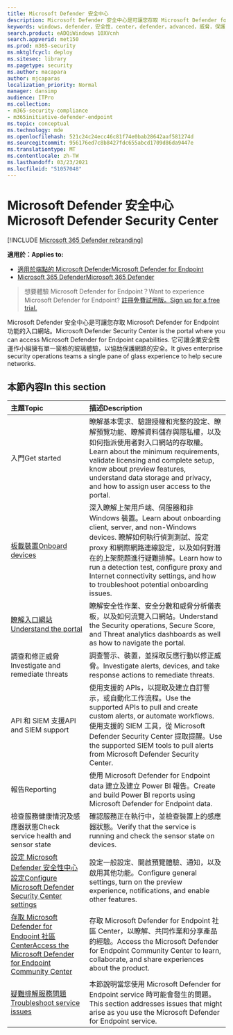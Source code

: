 ```yaml
---
title: Microsoft Defender 安全中心
description: Microsoft Defender 安全中心是可讓您存取 Microsoft Defender for Endpoint 的入口網站。
keywords: windows，defender，安全性，center，defender，advanced，威脅，保護
search.product: eADQiWindows 10XVcnh
search.appverid: met150
ms.prod: m365-security
ms.mktglfcycl: deploy
ms.sitesec: library
ms.pagetype: security
ms.author: macapara
author: mjcaparas
localization_priority: Normal
manager: dansimp
audience: ITPro
ms.collection:
- m365-security-compliance
- m365initiative-defender-endpoint
ms.topic: conceptual
ms.technology: mde
ms.openlocfilehash: 521c24c24ecc46c81f74e0bab28642aaf581274d
ms.sourcegitcommit: 956176ed7c8b8427fdc655abcd1709d86da9447e
ms.translationtype: MT
ms.contentlocale: zh-TW
ms.lasthandoff: 03/23/2021
ms.locfileid: "51057048"
---
```

# <a name="microsoft-defender-security-center"></a><span data-ttu-id="a2a39-104">Microsoft Defender 安全中心</span><span class="sxs-lookup"><span data-stu-id="a2a39-104">Microsoft Defender Security Center</span></span>

[!INCLUDE [Microsoft 365 Defender rebranding](../../includes/microsoft-defender.md)]

<span data-ttu-id="a2a39-105">**適用於：**</span><span class="sxs-lookup"><span data-stu-id="a2a39-105">**Applies to:**</span></span>
- [<span data-ttu-id="a2a39-106">適用於端點的 Microsoft Defender</span><span class="sxs-lookup"><span data-stu-id="a2a39-106">Microsoft Defender for Endpoint</span></span>](https://go.microsoft.com/fwlink/p/?linkid=2146631)
- [<span data-ttu-id="a2a39-107">Microsoft 365 Defender</span><span class="sxs-lookup"><span data-stu-id="a2a39-107">Microsoft 365 Defender</span></span>](https://go.microsoft.com/fwlink/?linkid=2118804)

> <span data-ttu-id="a2a39-108">想要體驗 Microsoft Defender for Endpoint？</span><span class="sxs-lookup"><span data-stu-id="a2a39-108">Want to experience Microsoft Defender for Endpoint?</span></span> [<span data-ttu-id="a2a39-109">註冊免費試用版。</span><span class="sxs-lookup"><span data-stu-id="a2a39-109">Sign up for a free trial.</span></span>](https://www.microsoft.com/microsoft-365/windows/microsoft-defender-atp?ocid=docs-wdatp-exposedapis-abovefoldlink)

<span data-ttu-id="a2a39-110">Microsoft Defender 安全中心是可讓您存取 Microsoft Defender for Endpoint 功能的入口網站。</span><span class="sxs-lookup"><span data-stu-id="a2a39-110">Microsoft Defender Security Center is the portal where you can access Microsoft Defender for Endpoint capabilities.</span></span> <span data-ttu-id="a2a39-111">它可讓企業安全性運作小組擁有單一窗格的玻璃體驗，以協助保護網路的安全。</span><span class="sxs-lookup"><span data-stu-id="a2a39-111">It gives enterprise security operations teams a single pane of glass experience to help secure networks.</span></span>

## <a name="in-this-section"></a><span data-ttu-id="a2a39-112">本節內容</span><span class="sxs-lookup"><span data-stu-id="a2a39-112">In this section</span></span>

<span data-ttu-id="a2a39-113">主題</span><span class="sxs-lookup"><span data-stu-id="a2a39-113">Topic</span></span> | <span data-ttu-id="a2a39-114">描述</span><span class="sxs-lookup"><span data-stu-id="a2a39-114">Description</span></span>
:---|:---
<span data-ttu-id="a2a39-115">入門</span><span class="sxs-lookup"><span data-stu-id="a2a39-115">Get started</span></span>  |  <span data-ttu-id="a2a39-116">瞭解基本需求、驗證授權和完整的設定、瞭解預覽功能、瞭解資料儲存與隱私權，以及如何指派使用者對入口網站的存取權。</span><span class="sxs-lookup"><span data-stu-id="a2a39-116">Learn about the minimum requirements, validate licensing and complete setup, know about preview features, understand data storage and privacy, and how to assign user access to the portal.</span></span>
[<span data-ttu-id="a2a39-117">板載裝置</span><span class="sxs-lookup"><span data-stu-id="a2a39-117">Onboard devices</span></span>](onboard-configure.md) | <span data-ttu-id="a2a39-118">深入瞭解上架用戶端、伺服器和非 Windows 裝置。</span><span class="sxs-lookup"><span data-stu-id="a2a39-118">Learn about onboarding client, server, and non-Windows devices.</span></span> <span data-ttu-id="a2a39-119">瞭解如何執行偵測測試、設定 proxy 和網際網路連線設定，以及如何對潛在的上架問題進行疑難排解。</span><span class="sxs-lookup"><span data-stu-id="a2a39-119">Learn how to run a detection test, configure proxy and Internet connectivity settings, and how to troubleshoot potential onboarding issues.</span></span>
[<span data-ttu-id="a2a39-120">瞭解入口網站</span><span class="sxs-lookup"><span data-stu-id="a2a39-120">Understand the portal</span></span>](use.md) | <span data-ttu-id="a2a39-121">瞭解安全性作業、安全分數和威脅分析儀表板，以及如何流覽入口網站。</span><span class="sxs-lookup"><span data-stu-id="a2a39-121">Understand the Security operations, Secure Score, and Threat analytics dashboards as well as how to navigate the portal.</span></span>
<span data-ttu-id="a2a39-122">調查和修正威脅</span><span class="sxs-lookup"><span data-stu-id="a2a39-122">Investigate and remediate threats</span></span> | <span data-ttu-id="a2a39-123">調查警示、裝置，並採取反應行動以修正威脅。</span><span class="sxs-lookup"><span data-stu-id="a2a39-123">Investigate alerts, devices, and take response actions to remediate threats.</span></span>
<span data-ttu-id="a2a39-124">API 和 SIEM 支援</span><span class="sxs-lookup"><span data-stu-id="a2a39-124">API and SIEM support</span></span> | <span data-ttu-id="a2a39-125">使用支援的 APIs，以提取及建立自訂警示，或自動化工作流程。</span><span class="sxs-lookup"><span data-stu-id="a2a39-125">Use the supported APIs to pull and create custom alerts, or automate workflows.</span></span> <span data-ttu-id="a2a39-126">使用支援的 SIEM 工具，從 Microsoft Defender Security Center 提取提醒。</span><span class="sxs-lookup"><span data-stu-id="a2a39-126">Use the supported SIEM tools to pull alerts from Microsoft Defender Security Center.</span></span>
<span data-ttu-id="a2a39-127">報告</span><span class="sxs-lookup"><span data-stu-id="a2a39-127">Reporting</span></span> | <span data-ttu-id="a2a39-128">使用 Microsoft Defender for Endpoint data 建立及建立 Power BI 報告。</span><span class="sxs-lookup"><span data-stu-id="a2a39-128">Create and build Power BI reports using Microsoft Defender for Endpoint data.</span></span>
<span data-ttu-id="a2a39-129">檢查服務健康情況及感應器狀態</span><span class="sxs-lookup"><span data-stu-id="a2a39-129">Check service health and sensor state</span></span> | <span data-ttu-id="a2a39-130">確認服務正在執行中，並檢查裝置上的感應器狀態。</span><span class="sxs-lookup"><span data-stu-id="a2a39-130">Verify that the service is running and check the sensor state on devices.</span></span>
[<span data-ttu-id="a2a39-131">設定 Microsoft Defender 安全性中心設定</span><span class="sxs-lookup"><span data-stu-id="a2a39-131">Configure Microsoft Defender Security Center settings</span></span>](preferences-setup.md) | <span data-ttu-id="a2a39-132">設定一般設定、開啟預覽體驗、通知，以及啟用其他功能。</span><span class="sxs-lookup"><span data-stu-id="a2a39-132">Configure general settings, turn on the preview experience, notifications, and enable other features.</span></span>
[<span data-ttu-id="a2a39-133">存取 Microsoft Defender for Endpoint 社區 Center</span><span class="sxs-lookup"><span data-stu-id="a2a39-133">Access the Microsoft Defender for Endpoint Community Center</span></span>](community.md) | <span data-ttu-id="a2a39-134">存取 Microsoft Defender for Endpoint 社區 Center，以瞭解、共同作業和分享產品的經驗。</span><span class="sxs-lookup"><span data-stu-id="a2a39-134">Access the Microsoft Defender for Endpoint Community Center to learn, collaborate, and share experiences about the product.</span></span>
[<span data-ttu-id="a2a39-135">疑難排解服務問題</span><span class="sxs-lookup"><span data-stu-id="a2a39-135">Troubleshoot service issues</span></span>](troubleshoot-mdatp.md) | <span data-ttu-id="a2a39-136">本節說明當您使用 Microsoft Defender for Endpoint service 時可能會發生的問題。</span><span class="sxs-lookup"><span data-stu-id="a2a39-136">This section addresses issues that might arise as you use the Microsoft Defender for Endpoint service.</span></span>